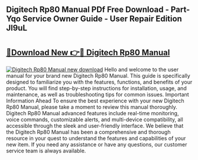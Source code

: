 ## Digitech Rp80 Manual PDf Free Download - Part-Yqo Service Owner Guide - User Repair Edition Jl9uL

# <h2><a href="http://bc30171.oget.top/?id=Digitech+Rp80+Manual">🔗Download New 👉🔴 Digitech Rp80 Manual</a></h2>

[![Digitech Rp80 Manual new download](https://i.imgur.com/5g1atiW.png)](http://bc30171.oget.top/?id=Digitech+Rp80+Manual)
Hello and welcome to the user manual for your brand new Digitech Rp80 Manual. This guide is specifically designed to familiarize you with the features, functions, and benefits of your product. You will find step-by-step instructions for installation, usage, and maintenance, as well as troubleshooting tips for common issues. Important Information Ahead To ensure the best experience with your new Digitech Rp80 Manual, please take a moment to review this manual thoroughly. Digitech Rp80 Manual advanced features include real-time monitoring, voice commands, customizable alerts, and multi-device compatibility, all accessible through the sleek and user-friendly interface. We believe that the Digitech Rp80 Manual has been a comprehensive and thorough resource in your quest to understand the features and capabilities of your new item. If you need any assistance or have any questions, our customer service team is always available.
